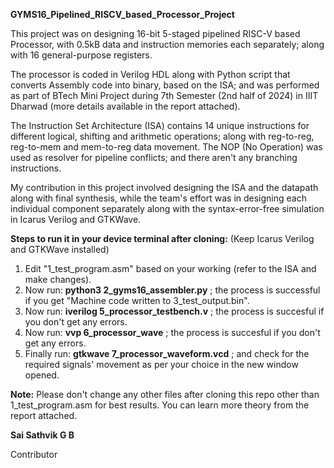**GYMS16_Pipelined_RISCV_based_Processor_Project**

This project was on designing 16-bit 5-staged pipelined RISC-V based Processor, with 0.5kB data and instruction memories each separately; along with 16 general-purpose registers.

The processor is coded in Verilog HDL along with Python script that converts Assembly code into binary, based on the ISA; and was performed as part of BTech Mini Project during 7th Semester (2nd half of 2024) in IIIT Dharwad (more details available in the report attached).

The Instruction Set Architecture (ISA) contains 14 unique instructions for different logical, shifting and arithmetic operations; along with reg-to-reg, reg-to-mem and mem-to-reg data movement. The NOP (No Operation) was used as resolver for pipeline conflicts; and there aren't any branching instructions.

My contribution in this project involved designing the ISA and the datapath along with final synthesis, while the team's effort was in designing each individual component separately along with the syntax-error-free simulation in Icarus Verilog and GTKWave.

**Steps to run it in your device terminal after cloning:**
(Keep Icarus Verilog and GTKWave installed)

1) Edit "1_test_program.asm" based on your working (refer to the ISA and make changes).
2) Now run: **python3 2_gyms16_assembler.py** ; the process is successful if you get "Machine code written to 3_test_output.bin".
3) Now run: **iverilog 5_processor_testbench.v** ; the process is succesful if you don't get any errors.
4) Now run: **vvp 6_processor_wave** ; the process is succesful if you don't get any errors.
5) Finally run: **gtkwave 7_processor_waveform.vcd** ; and check for the required signals' movement as per your choice in the new window opened.

**Note:** Please don't change any other files after cloning this repo other than 1_test_program.asm for best results. You can learn more theory from the report attached.

**Sai Sathvik G B**

Contributor
